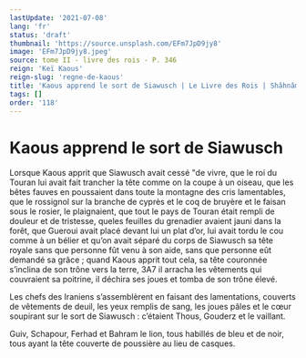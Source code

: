```yaml
---
lastUpdate: '2021-07-08'
lang: 'fr'
status: 'draft'
thumbnail: 'https://source.unsplash.com/EFm7JpD9jy8'
image: 'EFm7JpD9jy8.jpeg'
source: tome II - livre des rois - P. 346
reign: 'Keï Kaous'
reign-slug: 'regne-de-kaous'
title: 'Kaous apprend le sort de Siawusch | Le Livre des Rois | Shâhnâmeh'
tags: []
order: '118'
---
```


<!-- LTeX: language=fr -->

# Kaous apprend le sort de Siawusch

Lorsque Kaous apprit que Siawusch avait cessé
"de vivre, que le roi du Touran lui avait fait trancher la tête comme on la coupe à un oiseau, que les bêtes fauves en poussaient dans toute la montagne des cris lamentables, que le rossignol sur la branche de cyprès et le coq de bruyère et le faisan sous le rosier, le plaignaient, que tout le pays de Touran était rempli de douleur et de tristesse, queles feuilles du grenadier avaient jauni dans la forêt, que Gueroui avait placé devant lui un plat d’or, lui avait tordu le cou comme à un bélier et qu’on avait séparé du corps de Siawusch sa tête royale sans que personne fût venu à son aide, sans que personne eût demandé sa grâce ; quand Kaous apprit tout cela, sa tête couronnée s’inclina de son trône vers la terre, 3A7 il arracha les vêtements qui couvraient sa poitrine, il déchira ses joues et tomba de son trône élevé.

Les chefs des Iraniens s’assemblèrent en faisant des lamentations, couverts de vêtements de deuil, les yeux remplis de sang, les joues pâles et le cœur soupirant sur le sort de Siawusch : c’étaient Thous, Gouderz et le vaillant.

Guiv, Schapour, Ferhad et Bahram le lion, tous habillés de bleu et de noir, tous ayant la tête couverte de poussière au lieu de casques.
